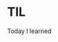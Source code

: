 # TIL

Today I learned          
                                
      
  
   






















